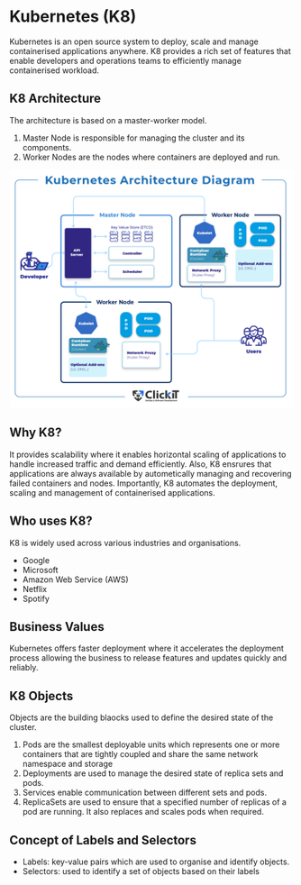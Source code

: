 # Kubernetes (K8)
Kubernetes is an open source system to deploy, scale and manage containerised applications anywhere. K8 provides a rich set of features that enable developers and operations teams to efficiently manage containerised workload.

## K8 Architecture
The architecture is based on a master-worker model.
1. Master Node is responsible for managing the cluster and its components. 
2. Worker Nodes are the nodes where containers are deployed and run.
   
![K8 Architecture](images/k8-arch.jpg)

## Why K8?
It provides scalability where it enables horizontal scaling of applications to handle increased traffic and demand efficiently. Also, K8 ensrures that applications are always available by autometically managing and recovering failed containers and nodes. Importantly, K8 automates the deployment, scaling and management of containerised applications.

## Who uses K8?
K8 is widely used across various industries and organisations.
* Google
* Microsoft
* Amazon Web Service (AWS)
* Netflix
* Spotify

## Business Values
Kubernetes offers faster deployment where it accelerates the deployment process allowing the business to release features and updates quickly and reliably.

## K8 Objects
Objects are the building blaocks used to define the desired state of the cluster.

1. Pods are the smallest deployable units which represents one or more containers that are tightly coupled and share the same network namespace and storage
2. Deployments are used to manage the desired state of replica sets and pods.
3. Services enable communication between different sets and pods.
4. ReplicaSets are used to ensure that a specified number of replicas of a pod are running. It also replaces and scales pods when required.

## Concept of Labels and Selectors
* Labels: key-value pairs which are used to organise and identify objects.
* Selectors: used to identify a set of objects based on their labels
  
